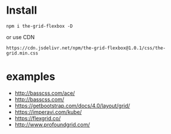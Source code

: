 # Install
```
npm i the-grid-flexbox -D
```
or use CDN
```
https://cdn.jsdelivr.net/npm/the-grid-flexbox@1.0.1/css/the-grid.min.css
```

# examples
- http://basscss.com/ace/
- http://basscss.com/
- https://getbootstrap.com/docs/4.0/layout/grid/
- https://imperavi.com/kube/
- https://flexgrid.co/
- http://www.profoundgrid.com/
